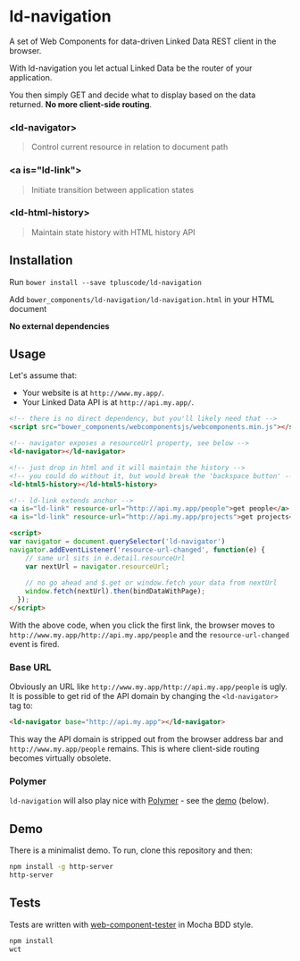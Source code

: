 # ld-navigation

A set of Web Components for data-driven Linked Data REST client in the browser.

With ld-navigation you let actual Linked Data be the router of your application. 

You then simply GET and decide what to display based on the data returned. 
**No more client-side routing**.

### &lt;ld-navigator&gt;
> Control current resource in relation to document path

### &lt;a is="ld-link"&gt;
> Initiate transition between application states

### &lt;ld-html-history&gt;
> Maintain state history with HTML history API

## Installation

Run `bower install --save tpluscode/ld-navigation`

Add `bower_components/ld-navigation/ld-navigation.html` in your HTML document

**No external dependencies**

## Usage

Let's assume that:
* Your website is at `http://www.my.app/`.
* Your Linked Data API is at `http://api.my.app/`.

``` html
<!-- there is no direct dependency, but you'll likely need that -->
<script src="bower_components/webcomponentsjs/webcomponents.min.js"></script>

<!-- navigator exposes a resourceUrl property, see below -->
<ld-navigator></ld-navigator>

<!-- just drop in html and it will maintain the history -->
<!-- you could do without it, but would break the 'backspace button' -->
<ld-html5-history></ld-html5-history>

<!-- ld-link extends anchor -->
<a is="ld-link" resource-url="http://api.my.app/people">get people</a>
<a is="ld-link" resource-url="http://api.my.app/projects">get projects</a>

<script>
var navigator = document.querySelector('ld-navigator')
navigator.addEventListener('resource-url-changed', function(e) {
    // same url sits in e.detail.resourceUrl
    var nextUrl = navigator.resourceUrl;
    
    // no go ahead and $.get or window.fetch your data from nextUrl
    window.fetch(nextUrl).then(bindDataWithPage);
  });
</script>
```
With the above code, when you click the first link, the browser moves to `http://www.my.app/http://api.my.app/people` and the
`resource-url-changed` event is fired.

### Base URL

Obviously an URL like `http://www.my.app/http://api.my.app/people` is ugly. It is possible to get rid of the API domain
by changing the `<ld-navigator>` tag to:

``` html
<ld-navigator base="http://api.my.app"></ld-navigator>
```

This way the API domain is stripped out from the browser address bar and `http://www.my.app/people` remains. This is where client-side
routing becomes virtually obsolete.

### Polymer

`ld-navigation` will also play nice with [Polymer](/Polymer/polymer/) - see the [demo](demo/index.html) (below).

## Demo

There is a minimalist demo. To run, clone this repository and then:

``` bash
npm install -g http-server
http-server

```

## Tests

Tests are written with [web-component-tester](/Polymer/web-component-tester) in Mocha BDD style.

``` bash
npm install
wct
```
